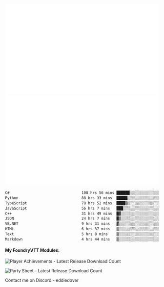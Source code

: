 
![](https://raw.githubusercontent.com/eddiedover/ghstats/master/generated/overview.svg)
![](https://raw.githubusercontent.com/eddiedover/ghstats/master/generated/languages.svg)

<!--START_SECTION:waka-->

```txt
C#                                 108 hrs 56 mins ██████░░░░░░░░░░░░░░░░░░░   24.24 %
Python                             88 hrs 33 mins  █████░░░░░░░░░░░░░░░░░░░░   19.70 %
TypeScript                         78 hrs 52 mins  ████▒░░░░░░░░░░░░░░░░░░░░   17.55 %
JavaScript                         56 hrs 7 mins   ███░░░░░░░░░░░░░░░░░░░░░░   12.49 %
C++                                31 hrs 49 mins  █▓░░░░░░░░░░░░░░░░░░░░░░░   07.08 %
JSON                               24 hrs 7 mins   █▒░░░░░░░░░░░░░░░░░░░░░░░   05.37 %
VB.NET                             9 hrs 31 mins   ▓░░░░░░░░░░░░░░░░░░░░░░░░   02.12 %
HTML                               6 hrs 37 mins   ▒░░░░░░░░░░░░░░░░░░░░░░░░   01.47 %
Text                               5 hrs 8 mins    ▒░░░░░░░░░░░░░░░░░░░░░░░░   01.14 %
Markdown                           4 hrs 44 mins   ▒░░░░░░░░░░░░░░░░░░░░░░░░   01.06 %
```

<!--END_SECTION:waka-->

#### My FoundryVTT Modules:

  ![Player Achievements - Latest Release Download Count](https://img.shields.io/badge/dynamic/json?label=Player%20Achievements%20-%20Downloads@latest&query=assets%5B1%5D.download_count&url=https%3A%2F%2Fapi.github.com%2Frepos%2FEddieDover%2Ffvtt-player-achievements%2Freleases%2Flatest)

  ![Party Sheet - Latest Release Download Count](https://img.shields.io/badge/dynamic/json?label=Party%20Sheet%20-%20Downloads@latest&query=assets%5B1%5D.download_count&url=https%3A%2F%2Fapi.github.com%2Frepos%2FEddieDover%2Ffvtt-party-sheet%2Freleases%2Flatest)

<a rel="me" href="https://techhub.social/@EddieDover"></a>

Contact me on Discord - eddiedover
